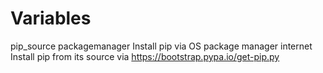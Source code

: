 # Variables

pip_source
    packagemanager   Install pip via OS package manager
    internet    Install pip from its source via https://bootstrap.pypa.io/get-pip.py
